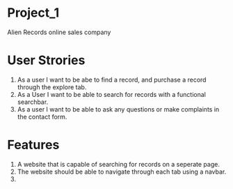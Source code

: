 # Project_1

Alien Records online sales company

# User Strories

1. As a user I want to be abe to find a record, and purchase a record through the explore tab.
2. As a User I want to be able to search for records with a functional searchbar.
3. As a user I want to be able to ask any questions or make complaints in the contact form.

# Features

1. A website that is capable of searching for records on a seperate page.
2. The website should be able to navigate through each tab using a navbar.
3.
